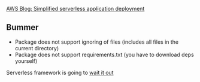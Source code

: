 
[AWS Blog: Simplified serverless application deployment](https://aws.amazon.com/blogs/compute/introducing-simplified-serverless-application-deplyoment-and-management/)

## Bummer

- Package does not support ignoring of files (includes all files in the current directory)
- Package does not support requirements.txt (you have to download deps yourself)

Serverless framework is going to [wait it out](https://github.com/serverless/serverless/issues/2867)

